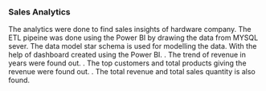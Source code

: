 ### Sales Analytics
The analytics were done to find sales insights of hardware company.
The ETL pipeine was done using the Power BI by drawing the data from MYSQL sever.
The data model star schema is used for modelling the data.
With the help of dashboard created using the Power BI. 
. The trend of revenue in years were found out.
. The top customers and total products giving the revenue were found out.
. The total revenue and total sales quantity is also found.
